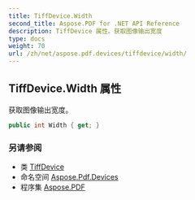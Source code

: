 ```yaml
---
title: TiffDevice.Width
second_title: Aspose.PDF for .NET API Reference
description: TiffDevice 属性。获取图像输出宽度
type: docs
weight: 70
url: /zh/net/aspose.pdf.devices/tiffdevice/width/
---
```

## TiffDevice.Width 属性

获取图像输出宽度。

```csharp
public int Width { get; }
```

### 另请参阅

* 类 [TiffDevice](../)
* 命名空间 [Aspose.Pdf.Devices](../../../aspose.pdf.devices/)
* 程序集 [Aspose.PDF](../../../)